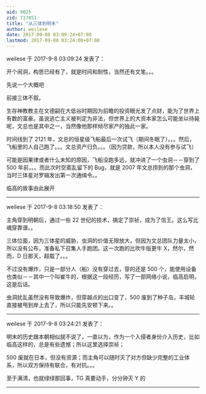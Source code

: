 ```yaml
---
aid: 9025
zid: 717851
title: "从三体到明末"
author: weilese
date: 2017-09-08 03:09:24+07:00
lastmod: 2017-09-08 03:24:00+07:00
---
```


weilese 于 2017-9-8 03:09:24 发表了：

开个闹洞，构思已经有了，就是时间和耐性，当然还有文笔。。。

先说一个大概吧

前接三体不叙。

生存神教教主在文德嗣在大低谷时期因为前瞻的投资眼光发了点财，能为了世界上有数的富豪。虽说逃亡主义被判定为非法，但世界上的大资本家怎么可能坐以待毙呢，文总也是其中之一，当然像他那样倾尽家产的独此一家。

时间线到了 2121 年，文总的恒星级飞船最后一次试飞（期间冬眠了）。。。然后，飞船里的人自己跑了。。。文总资产归负。。。（因为贷款，所以本人没有参与试飞）

可能是因果律或者什么未知的原因，飞船没跑多远，就冲进了一个虫洞－－穿到了 500 年前，。。而此次时空紊乱留下的 Bug，就是 2007 年文总捞到的那个虫洞，当时三体星对罗辑发出第一次通缉令。。

临高的故事由此展开

---

weilese 于 2017-9-8 03:18:50 发表了：

主角穿到明朝后，通过一些 22 世纪的技术，搞定了崇祯，成为了信王。这么写比魂穿靠谱。。

三体位面，因为三体星的威胁，虫洞的价值无限放大，但因为文总团队力量太小，所以没有公布，准备私下召集人手跑团。这一次跑的比吹牛版更牛 X，然尔，然而，D 日那天，超载了。。。

不过没有爆炸，只是一部分人（船）没有穿过去，穿的还是 500 个，能使用设备也类似－－其中一个叫崔牛的，根据这一段经历，写了一部网络小说，临高启明，这是后话。

虫洞扰乱虽然没有导致爆炸，但穿越点的出口变了，500 废到了种子岛，丰城轮直接被甩到岸上去了，所以只能先安顿下来。。

---

weilese 于 2017-9-8 03:24:21 发表了：

明末的历史跟本朝相似就不说了，一直以为，作为一个入侵者身份介入历史，比如临高这样的，总是有些遗憾；所以这里选择崇祯；

500 废就在日本，但没有资源；而主角可以随时灭了对方但缺少完整的工业体系，所以双方保持有联合，有对抗。。。

至于满清，也就绿绿那回事，TG 真要动手，分分钟灭 Y 的

---
